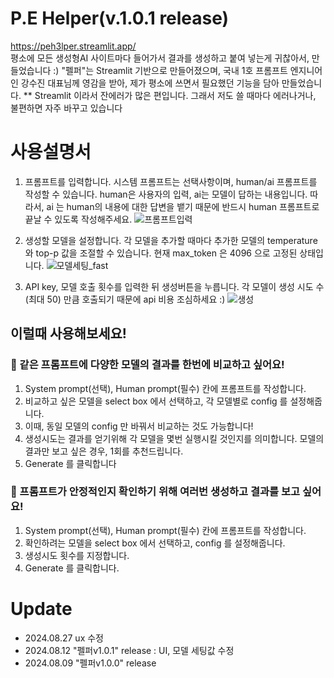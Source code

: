 # P.E Helper(v.1.0.1 release)
https://peh3lper.streamlit.app/ <br>
평소에 모든 생성형AI 사이트마다 들어가서 결과를 생성하고 붙여 넣는게 귀찮아서, 만들었습니다 :) 
"펠퍼"는 Streamlit 기반으로 만들어졌으며, 국내 1호 프롬프트 엔지니어인 강수진 대표님께 영감을 받아, 제가 평소에 쓰면서 필요했던 기능을 담아 만들었습니다. 
** Streamlit 이라서 잔에러가 많은 편입니다. 그래서 저도 쓸 때마다 에러나거나, 불편하면 자주 바꾸고 있습니다

# 사용설명서
1. 프롬프트를 입력합니다. 시스템 프롬프트는 선택사항이며, human/ai 프롬프트를 작성할 수 있습니다. human은 사용자의 입력, ai는 모델이 답하는 내용입니다. 따라서, ai 는 human의 내용에 대한 답변을 뱉기 때문에 반드시 human 프롬프트로 끝날 수 있도록 작성해주세요.
  ![프롬프트입력](https://github.com/user-attachments/assets/1b85362d-52c7-4af5-afc6-aa6311fe22b8)

3. 생성할 모델을 설정합니다. 각 모델을 추가할 때마다 추가한 모델의 temperature와 top-p 값을 조절할 수 있습니다. 현재 max_token 은 4096 으로 고정된 상태입니다.
  ![모델세팅_fast](https://github.com/user-attachments/assets/7f5b1003-0af8-49f7-8955-be07ddf82dc1)

4. API key, 모델 호출 횟수를 입력한 뒤 생성버튼을 누릅니다. 각 모델이 생성 시도 수(최대 50) 만큼 호출되기 때문에 api 비용 조심하세요 :)
  ![생성](https://github.com/user-attachments/assets/6db8ca61-f0db-4d9d-851e-91d6631c372e)

## 이럴때 사용해보세요! 
### 🤖 같은 프롬프트에 다양한 모델의 결과를 한번에 비교하고 싶어요!
1. System prompt(선택), Human prompt(필수) 칸에 프롬프트를 작성합니다.
2. 비교하고 싶은 모델을 select box 에서 선택하고, 각 모델별로 config 를 설정해줍니다.
3. 이때, 동일 모델의 config 만 바꿔서 비교하는 것도 가능합니다!
4. 생성시도는 결과를 얻기위해 각 모델을 몇번 실행시킬 것인지를 의미합니다. 모델의 결과만 보고 싶은 경우, 1회를 추천드립니다.
5. Generate 를 클릭합니다

###  📝 프롬프트가 안정적인지 확인하기 위해 여러번 생성하고 결과를 보고 싶어요!
1. System prompt(선택), Human prompt(필수) 칸에 프롬프트를 작성합니다.
2. 확인하려는 모델을 select box 에서 선택하고, config 를 설정해줍니다.
3. 생성시도 횟수를 지정합니다.
4. Generate 를 클릭합니다.

# Update
- 2024.08.27 ux 수정
- 2024.08.12 "펠퍼v1.0.1" release : UI, 모델 세팅값 수정
- 2024.08.09 "펠퍼v1.0.0" release
